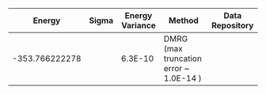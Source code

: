 | Energy                | Sigma           | Energy Variance  | Method                                                           | Data Repository                     |
|-----------------------|-----------------|------------------|------------------------------------------------------------------|-------------------------------------|
| -353.766222278        |                 | 6.3E-10          | DMRG (max truncation error ~ 1.0E-14 )                           |
